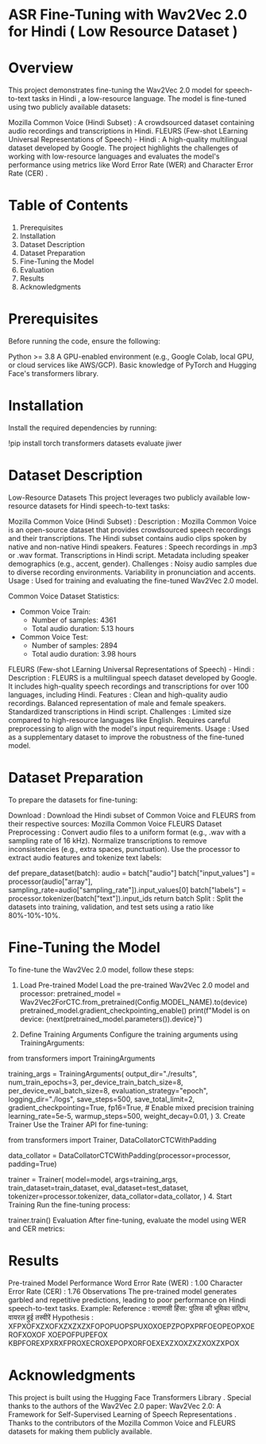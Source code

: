 # ASR Fine-Tuning with Wav2Vec 2.0 for Hindi ( Low Resource Dataset )
# Overview
This project demonstrates fine-tuning the Wav2Vec 2.0 model for speech-to-text tasks in Hindi , a low-resource language. The model is fine-tuned using two publicly available datasets:

Mozilla Common Voice (Hindi Subset) : A crowdsourced dataset containing audio recordings and transcriptions in Hindi.
FLEURS (Few-shot LEarning Universal Representations of Speech) - Hindi : A high-quality multilingual dataset developed by Google.
The project highlights the challenges of working with low-resource languages and evaluates the model's performance using metrics like Word Error Rate (WER) and Character Error Rate (CER) .

# Table of Contents
1. Prerequisites
2. Installation
3. Dataset Description
4. Dataset Preparation
5. Fine-Tuning the Model
6. Evaluation
7. Results
8. Acknowledgments

# Prerequisites
Before running the code, ensure the following:

Python >= 3.8
A GPU-enabled environment (e.g., Google Colab, local GPU, or cloud services like AWS/GCP).
Basic knowledge of PyTorch and Hugging Face's transformers library.
# Installation
Install the required dependencies by running:

!pip install torch transformers datasets evaluate jiwer

# Dataset Description
Low-Resource Datasets
This project leverages two publicly available low-resource datasets for Hindi speech-to-text tasks:

Mozilla Common Voice (Hindi Subset) :
Description : Mozilla Common Voice is an open-source dataset that provides crowdsourced speech recordings and their transcriptions. The Hindi subset contains audio clips spoken by native and non-native Hindi speakers.
Features :
Speech recordings in .mp3 or .wav format.
Transcriptions in Hindi script.
Metadata including speaker demographics (e.g., accent, gender).
Challenges :
Noisy audio samples due to diverse recording environments.
Variability in pronunciation and accents.
Usage : Used for training and evaluating the fine-tuned Wav2Vec 2.0 model.

Common Voice Dataset Statistics:
- Common Voice Train:
  - Number of samples: 4361
  - Total audio duration: 5.13 hours
- Common Voice Test:
  - Number of samples: 2894
  - Total audio duration: 3.98 hours
    
FLEURS (Few-shot LEarning Universal Representations of Speech) - Hindi :
Description : FLEURS is a multilingual speech dataset developed by Google. It includes high-quality speech recordings and transcriptions for over 100 languages, including Hindi.
Features :
Clean and high-quality audio recordings.
Balanced representation of male and female speakers.
Standardized transcriptions in Hindi script.
Challenges :
Limited size compared to high-resource languages like English.
Requires careful preprocessing to align with the model's input requirements.
Usage : Used as a supplementary dataset to improve the robustness of the fine-tuned model.

# Dataset Preparation
To prepare the datasets for fine-tuning:

Download :
Download the Hindi subset of Common Voice and FLEURS from their respective sources:
Mozilla Common Voice
FLEURS Dataset
Preprocessing :
Convert audio files to a uniform format (e.g., .wav with a sampling rate of 16 kHz).
Normalize transcriptions to remove inconsistencies (e.g., extra spaces, punctuation).
Use the processor to extract audio features and tokenize text labels:

def prepare_dataset(batch):
    audio = batch["audio"]
    batch["input_values"] = processor(audio["array"], sampling_rate=audio["sampling_rate"]).input_values[0]
    batch["labels"] = processor.tokenizer(batch["text"]).input_ids
    return batch
Split :
Split the datasets into training, validation, and test sets using a ratio like 80%-10%-10%.

# Fine-Tuning the Model
To fine-tune the Wav2Vec 2.0 model, follow these steps:

1. Load Pre-trained Model
Load the pre-trained Wav2Vec 2.0 model and processor:
pretrained_model = Wav2Vec2ForCTC.from_pretrained(Config.MODEL_NAME).to(device)
pretrained_model.gradient_checkpointing_enable()
print(f"Model is on device: {next(pretrained_model.parameters()).device}")

3. Define Training Arguments
Configure the training arguments using TrainingArguments:

from transformers import TrainingArguments

training_args = TrainingArguments(
    output_dir="./results",
    num_train_epochs=3,
    per_device_train_batch_size=8,
    per_device_eval_batch_size=8,
    evaluation_strategy="epoch",
    logging_dir="./logs",
    save_steps=500,
    save_total_limit=2,
    gradient_checkpointing=True,
    fp16=True,  # Enable mixed precision training
    learning_rate=5e-5,
    warmup_steps=500,
    weight_decay=0.01,
)
3. Create Trainer
Use the Trainer API for fine-tuning:

from transformers import Trainer, DataCollatorCTCWithPadding

data_collator = DataCollatorCTCWithPadding(processor=processor, padding=True)

trainer = Trainer(
    model=model,
    args=training_args,
    train_dataset=train_dataset,
    eval_dataset=test_dataset,
    tokenizer=processor.tokenizer,
    data_collator=data_collator,
)
4. Start Training
Run the fine-tuning process:

trainer.train()
Evaluation
After fine-tuning, evaluate the model using WER and CER metrics:

# Results
Pre-trained Model Performance
Word Error Rate (WER) : 1.00
Character Error Rate (CER) : 1.76
Observations
The pre-trained model generates garbled and repetitive predictions, leading to poor performance on Hindi speech-to-text tasks.
Example:
Reference : वाराणसी हिंसा: पुलिस की भूमिका संदिग्ध, वायरल हुई तस्वीरें
Hypothesis : XFPXOFXZXOFXZXZXZXFOPOPUOPSPUXOXOEPZPOPXPRFOEOPEOPXOEROFXOXOF XOEPOFPUPEFOX KBPFOREXPXRXFPROXECROXEPOPXORFOEXEXZXOXZXZXOXZXPOX


# Acknowledgments
This project is built using the Hugging Face Transformers Library .
Special thanks to the authors of the Wav2Vec 2.0 paper: Wav2Vec 2.0: A Framework for Self-Supervised Learning of Speech Representations .
Thanks to the contributors of the Mozilla Common Voice and FLEURS datasets for making them publicly available.





